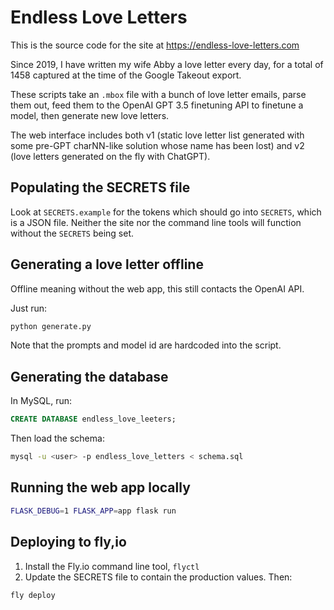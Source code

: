 # Endless Love Letters

This is the source code for the site at https://endless-love-letters.com

Since 2019, I have written my wife Abby a love letter every day, for a total of 1458 captured
at the time of the Google Takeout export.

These scripts take an `.mbox` file with a bunch of love letter emails, parse them out, feed them to
the OpenAI GPT 3.5 finetuning API to finetune a model, then generate new love letters.

The web interface includes both v1 (static love letter list generated with some pre-GPT charNN-like
solution whose name has been lost) and v2 (love letters generated on the fly with ChatGPT).

## Populating the SECRETS file

Look at `SECRETS.example` for the tokens which should go into `SECRETS`, which is a JSON file.
Neither the site nor the command line tools will function without the `SECRETS` being set.

## Generating a love letter offline

Offline meaning without the web app, this still contacts the OpenAI API.

Just run:

```bash
python generate.py
```

Note that the prompts and model id are hardcoded into the script.

## Generating the database

In MySQL, run:

```sql
CREATE DATABASE endless_love_leeters;
```

Then load the schema:

```bash
mysql -u <user> -p endless_love_letters < schema.sql
```

## Running the web app locally

```bash
FLASK_DEBUG=1 FLASK_APP=app flask run
```

## Deploying to fly,io

1. Install the Fly.io command line tool, `flyctl`
2. Update the SECRETS file to contain the production values. Then:

```bash
fly deploy
```
